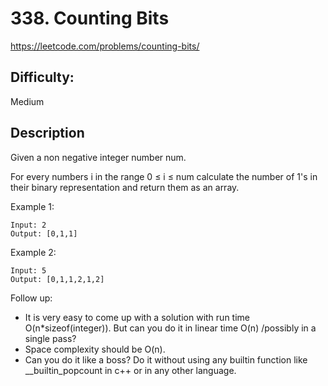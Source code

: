 # 338. Counting Bits

https://leetcode.com/problems/counting-bits/

## Difficulty:

Medium

## Description

Given a non negative integer number num. 

For every numbers i in the range 0 ≤ i ≤ num calculate 
the number of 1's in their binary representation and return them as an array.

Example 1:
```
Input: 2
Output: [0,1,1]
```

Example 2:
```
Input: 5
Output: [0,1,1,2,1,2]
```

Follow up:
- It is very easy to come up with a solution with run time O(n*sizeof(integer)). But can you do it in linear time O(n) /possibly in a single pass?
- Space complexity should be O(n).
- Can you do it like a boss? Do it without using any builtin function like __builtin_popcount in c++ or in any other language.
